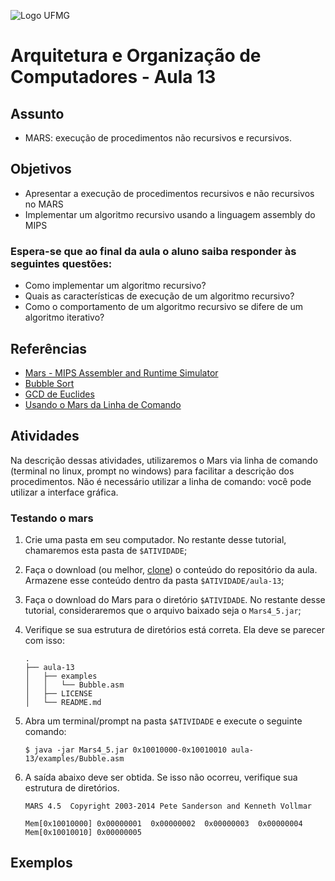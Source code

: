 ![Logo UFMG](https://www.ufmg.br/marca/ass6.jpg)

# Arquitetura e Organização de Computadores - Aula 13

## Assunto

* MARS: execução de procedimentos não recursivos e recursivos.

## Objetivos

* Apresentar a execução de procedimentos recursivos e não recursivos no MARS
* Implementar um algoritmo recursivo usando a linguagem assembly do MIPS

### Espera-se que ao final da aula o aluno saiba responder às seguintes questões:

* Como implementar um algoritmo recursivo?
* Quais as características de execução de um algoritmo recursivo?
* Como o comportamento de um algoritmo recursivo se difere de um algoritmo iterativo?


## Referências

* [Mars - MIPS Assembler and Runtime Simulator](http://courses.missouristate.edu/KenVollmar/mars/)
* [Bubble Sort](https://en.wikipedia.org/wiki/Bubble_sort)
* [GCD de Euclides](https://en.wikipedia.org/wiki/Euclidean_algorithm)
* [Usando o Mars da Linha de Comando](https://courses.missouristate.edu/KenVollmar/mars/Help/MarsHelpCommand.html)


## Atividades

Na descrição dessas atividades, utilizaremos o Mars via linha de comando (terminal no linux, prompt no windows) para facilitar a descrição dos procedimentos. Não é necessário utilizar a linha de comando: você pode utilizar a interface gráfica.

### Testando o mars

1. Crie uma pasta em seu computador. No restante desse tutorial, chamaremos esta pasta de `$ATIVIDADE`;

1. Faça o download (ou melhor, [clone](https://help.github.com/articles/cloning-a-repository/)) o conteúdo do repositório da aula. Armazene esse conteúdo dentro da pasta `$ATIVIDADE/aula-13`;

1. Faça o download do Mars para o diretório `$ATIVIDADE`. No restante desse tutorial, consideraremos que o arquivo baixado seja o `Mars4_5.jar`;

1. Verifique se sua estrutura de diretórios está correta. Ela deve se parecer com isso:
    ```
    .
    ├── aula-13
    │   ├── examples
    │   │   └── Bubble.asm
    │   ├── LICENSE
    │   └── README.md

    ```
  
1. Abra um terminal/prompt na pasta `$ATIVIDADE` e execute o seguinte comando:
    ```
    $ java -jar Mars4_5.jar 0x10010000-0x10010010 aula-13/examples/Bubble.asm
    ```
1. A saída abaixo deve ser obtida. Se isso não ocorreu, verifique sua estrutura de diretórios.

    ```
    MARS 4.5  Copyright 2003-2014 Pete Sanderson and Kenneth Vollmar

    Mem[0x10010000]	0x00000001	0x00000002	0x00000003	0x00000004	
    Mem[0x10010010]	0x00000005
    ```

## Exemplos
